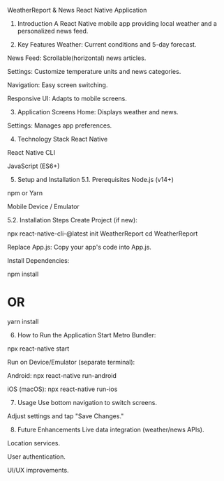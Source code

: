 WeatherReport & News React Native Application

1. Introduction
A React Native mobile app providing local weather and a personalized news feed.

2. Key Features
Weather: Current conditions and 5-day forecast.

News Feed: Scrollable(horizontal) news articles.

Settings: Customize temperature units and news categories.

Navigation: Easy screen switching.

Responsive UI: Adapts to mobile screens.

3. Application Screens
Home: Displays weather and news.

Settings: Manages app preferences.

4. Technology Stack
React Native

React Native CLI

JavaScript (ES6+)

5. Setup and Installation
5.1. Prerequisites
Node.js (v14+)

npm or Yarn

Mobile Device / Emulator

5.2. Installation Steps
Create Project (if new):

npx react-native-cli-@latest init WeatherReport
cd WeatherReport

Replace App.js: Copy your app's code into App.js.

Install Dependencies:

npm install
# OR
yarn install

6. How to Run the Application
Start Metro Bundler:

npx react-native start

Run on Device/Emulator (separate terminal):

Android: npx react-native run-android

iOS (macOS): npx react-native run-ios

7. Usage
Use bottom navigation to switch screens.

Adjust settings and tap "Save Changes."

8. Future Enhancements
Live data integration (weather/news APIs).

Location services.

User authentication.

UI/UX improvements.
